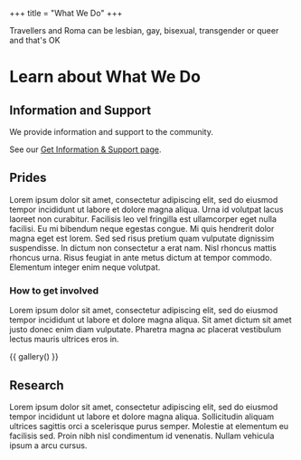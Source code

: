 +++
title = "What We Do"
+++

Travellers and Roma can be lesbian, gay, bisexual, transgender or queer and that's OK

# Learn about What We Do

## Information and Support

We provide information and support to the community.

See our [Get Information & Support page](/get-support).

## Prides

Lorem ipsum dolor sit amet, consectetur adipiscing elit, sed do eiusmod tempor incididunt ut labore et dolore magna aliqua. Urna id volutpat lacus laoreet non curabitur. Facilisis leo vel fringilla est ullamcorper eget nulla facilisi. Eu mi bibendum neque egestas congue. Mi quis hendrerit dolor magna eget est lorem. Sed sed risus pretium quam vulputate dignissim suspendisse. In dictum non consectetur a erat nam. Nisl rhoncus mattis rhoncus urna. Risus feugiat in ante metus dictum at tempor commodo. Elementum integer enim neque volutpat.

### How to get involved

Lorem ipsum dolor sit amet, consectetur adipiscing elit, sed do eiusmod tempor incididunt ut labore et dolore magna aliqua. Sit amet dictum sit amet justo donec enim diam vulputate. Pharetra magna ac placerat vestibulum lectus mauris ultrices eros in.

{{ gallery() }}

## Research

Lorem ipsum dolor sit amet, consectetur adipiscing elit, sed do eiusmod tempor incididunt ut labore et dolore magna aliqua. Sollicitudin aliquam ultrices sagittis orci a scelerisque purus semper. Molestie at elementum eu facilisis sed. Proin nibh nisl condimentum id venenatis. Nullam vehicula ipsum a arcu cursus.

